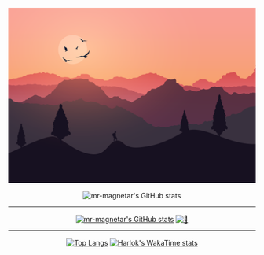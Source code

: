 
![Banner Image](/mountains.png)
<p align="center"><img   alt="mr-magnetar's GitHub stats" src="https://readme-typing-svg.herokuapp.com?font=VT323&size=48&pause=500&color=d54952&background=17112100&center=true&vCenter=true&repeat=false&random=false&width=700&height=70&lines=+Hello%2C+I'm+Pranjal+Negi%2C;+An+aspiring+Full-Stack+Developer.;Pranjal+Negi"/></p>


---
<p align="center">
<a href="#"><img align="center" width=390 height=200 alt="mr-magnetar's GitHub stats" src="https://github-readme-stats.vercel.app/api?username=mr-magnetar&show_icons=true&bg_color=00000000"/></a>
<a href="#"><img align="center" width=390 height=200 alt="🦑" src="https://github-readme-streak-stats.herokuapp.com?user=mr-magnetar&theme=github-dark&hide_border=true&exclude_days=Sun%2CSat" /></a>
</p>

---

<p align="center">
<a href="#"><img align="center" width=390 height=200 alt="Top Langs" src="https://github-readme-stats.vercel.app/api/top-langs/?username=mr-magnetar" /></a>
<a href="#"><img align="center" width=390 height=200 alt="Harlok's WakaTime stats" src="https://github-readme-stats.vercel.app/api/wakatime?username=mr_magnetar" /></a>
</p>








